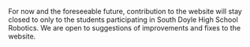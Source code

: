 For now and the foreseeable future, contribution to the website will stay closed to only to the students participating in South Doyle High School Robotics.
We are open to suggestions of improvements and fixes to the website.

